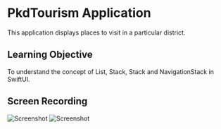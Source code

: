 # PkdTourism Application
This application displays places to visit in a particular district.
## Learning Objective
 To understand the concept of List, Stack, Stack and NavigationStack in SwiftUI.
 ## Screen Recording
 ![Screenshot](https://github.com/Aswathy237/My_SwiftUI_Learnings/blob/main/PkdTourism/ScreenShots/Screenshot%202025-01-11%20at%208.15.46%E2%80%AFPM.png)
 ![Screenshot](https://github.com/Aswathy237/My_SwiftUI_Learnings/blob/main/PkdTourism/ScreenShots/Screenshot%202025-01-11%20at%208.16.03%E2%80%AFPM.png)
